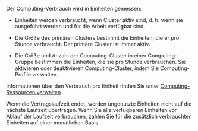 Der Computing-Verbrauch wird in Einheiten gemessen:

-   Einheiten werden verbraucht, wenn Cluster aktiv sind, d. h. wenn sie ausgeführt werden und für die Arbeit verfügbar sind.

-   Die Größe des primären Clusters bestimmt die Einheiten, die er pro Stunde verbraucht. Der primäre Cluster ist immer aktiv.

-   Die Größe und Anzahl der Computing-Cluster in einer Computing-Gruppe bestimmen die Einheiten, die sie pro Stunde verbrauchen. Sie aktivieren oder deaktivieren Computing-Cluster, indem Sie Computing-Profile verwalten.

Informationen über den Verbrauch pro Einheit finden Sie unter [Computing-Ressourcen verwalten](qty1682530889318.md).

Wenn die Vertragslaufzeit endet, werden ungenutzte Einheiten nicht auf die nächste Laufzeit übertragen. Wenn Sie alle verfügbaren Einheiten vor Ablauf der Laufzeit verbrauchen, zahlen Sie für die zusätzlich verbrauchten Einheiten auf einer monatlichen Basis.
